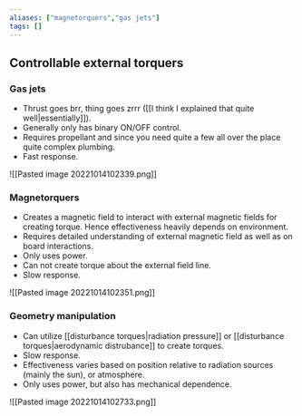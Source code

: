 ```yaml
---
aliases: ["magnetorquers","gas jets"]
tags: []
---
```


## Controllable external torquers

### Gas jets 
- Thrust goes brr, thing goes zrrr ([[I think I explained that quite well|essentially]]).
- Generally only has binary ON/OFF control.
- Requires propellant and since you need quite a few all over the place quite complex plumbing.
- Fast response.

![[Pasted image 20221014102339.png]]

### Magnetorquers
- Creates a magnetic field to interact with external magnetic fields for creating torque. Hence effectiveness heavily depends on environment.
- Requires detailed understanding of external magnetic field as well as on board interactions.
- Only uses power.
- Can not create torque about the external field line.
- Slow response.

![[Pasted image 20221014102351.png]]

### Geometry manipulation
- Can utilize [[disturbance torques|radiation pressure]] or [[disturbance torques|aerodynamic distrubance]] to create torques.
- Slow response.
- Effectiveness varies based on position relative to radiation sources (mainly the sun), or atmosphere.
- Only uses power, but also has mechanical dependence.

![[Pasted image 20221014102733.png]]